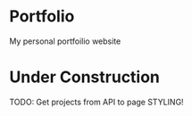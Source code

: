 # Portfolio
My personal portfoilio website

# Under Construction
TODO:
Get projects from API to page
STYLING!
